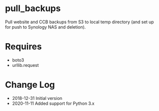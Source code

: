 # pull_backups
Pull website and CCB backups from S3 to local temp directory (and set up for push to Synology NAS and deletion).

# Requires
* boto3
* urllib.request

# Change Log
* 2018-12-31 Initial version
* 2020-11-11 Added support for Python 3.x